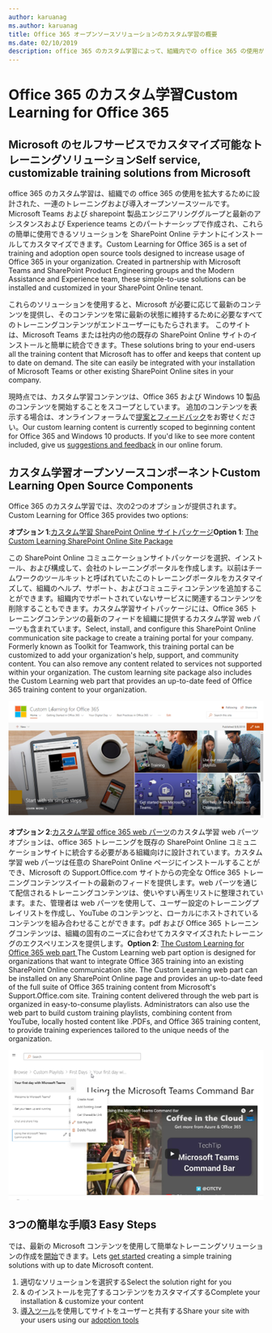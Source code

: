 ```yaml
---
author: karuanag
ms.author: karuanag
title: Office 365 オープンソースソリューションのカスタム学習の概要
ms.date: 02/10/2019
description: office 365 のカスタム学習によって、組織内での office 365 の使用が促進されるしくみについて説明します。このソリューションには、カスタム sharepoint online web パーツと、Office 365 テナントに簡単にプロビジョニングできる最新の sharepoint online コミュニケーショントレーニングサイトが含まれています。
---
```


# <a name="custom-learning-for-office-365"></a><span data-ttu-id="24062-104">Office 365 のカスタム学習</span><span class="sxs-lookup"><span data-stu-id="24062-104">Custom Learning for Office 365</span></span>

## <a name="self-service-customizable-training-solutions-from-microsoft"></a><span data-ttu-id="24062-105">Microsoft のセルフサービスでカスタマイズ可能なトレーニングソリューション</span><span class="sxs-lookup"><span data-stu-id="24062-105">Self service, customizable training solutions from Microsoft</span></span>

<span data-ttu-id="24062-p102">office 365 のカスタム学習は、組織での office 365 の使用を拡大するために設計された、一連のトレーニングおよび導入オープンソースツールです。Microsoft Teams および sharepoint 製品エンジニアリンググループと最新のアシスタンスおよび Experience teams とのパートナーシップで作成され、これらの簡単に使用できるソリューションを SharePoint Online テナントにインストールしてカスタマイズできます。</span><span class="sxs-lookup"><span data-stu-id="24062-p102">Custom Learning for Office 365 is a set of training and adoption open source tools designed to increase usage of Office 365 in your organization. Created in partnership with Microsoft Teams and SharePoint Product Engineering groups and the Modern Assistance and Experience team, these simple-to-use solutions can be installed and customized in your SharePoint Online tenant.</span></span> 

<span data-ttu-id="24062-p103">これらのソリューションを使用すると、Microsoft が必要に応じて最新のコンテンツを提供し、そのコンテンツを常に最新の状態に維持するために必要なすべてのトレーニングコンテンツがエンドユーザーにもたらされます。 このサイトは、Microsoft Teams または社内の他の既存の SharePoint Online サイトのインストールと簡単に統合できます。</span><span class="sxs-lookup"><span data-stu-id="24062-p103">These solutions bring to your end-users all the training content that Microsoft has to offer and keeps that content up to date on demand.  The site can easily be integrated with your installation of Microsoft Teams or other existing SharePoint Online sites in your company.</span></span>

<span data-ttu-id="24062-p104">現時点では、カスタム学習コンテンツは、Office 365 および Windows 10 製品のコンテンツを開始することをスコープとしています。 追加のコンテンツを表示する場合は、オンラインフォーラムで[提案とフィードバック](feedback.md)をお寄せください。</span><span class="sxs-lookup"><span data-stu-id="24062-p104">Our custom learning content is currently scoped to beginning content for Office 365 and Windows 10 products.  If you'd like to see more content included, give us [suggestions and feedback](feedback.md) in our online forum.</span></span>  

## <a name="custom-learning-open-source-components"></a><span data-ttu-id="24062-112">カスタム学習オープンソースコンポーネント</span><span class="sxs-lookup"><span data-stu-id="24062-112">Custom Learning Open Source Components</span></span>

<span data-ttu-id="24062-113">Office 365 のカスタム学習では、次の2つのオプションが提供されます。</span><span class="sxs-lookup"><span data-stu-id="24062-113">Custom Learning for Office 365 provides two options:</span></span> 

<span data-ttu-id="24062-114">**オプション 1**:[カスタム学習 SharePoint Online サイトパッケージ](installsitepackage.md)</span><span class="sxs-lookup"><span data-stu-id="24062-114">**Option 1**: [The Custom Learning SharePoint Online Site Package](installsitepackage.md)</span></span>

<span data-ttu-id="24062-p105">この SharePoint Online コミュニケーションサイトパッケージを選択、インストール、および構成して、会社のトレーニングポータルを作成します。以前はチームワークのツールキットと呼ばれていたこのトレーニングポータルをカスタマイズして、組織のヘルプ、サポート、およびコミュニティコンテンツを追加することができます。組織内でサポートされていないサービスに関連するコンテンツを削除することもできます。カスタム学習サイトパッケージには、Office 365 トレーニングコンテンツの最新のフィードを組織に提供するカスタム学習 web パーツも含まれています。</span><span class="sxs-lookup"><span data-stu-id="24062-p105">Select, install, and configure this SharePoint Online communication site package to create a training portal for your company. Formerly known as Toolkit for Teamwork, this training portal can be customized to add your organization's help, support, and community content. You can also remove any content related to services not supported within your organization. The custom learning site package also includes the Custom Learning web part that provides an up-to-date feed of Office 365 training content to your organization.</span></span> 

![Office 365 サイト環境のカスタム学習](media/clo365homepage.png)

<span data-ttu-id="24062-p106">**オプション 2**:[カスタム学習 office 365 web パーツ](installwebpart.md)のカスタム学習 web パーツオプションは、office 365 トレーニングを既存の SharePoint Online コミュニケーションサイトに統合する必要がある組織向けに設計されています。カスタム学習 web パーツは任意の SharePoint Online ページにインストールすることができ、Microsoft の Support.Office.com サイトからの完全な Office 365 トレーニングコンテンツスイートの最新のフィードを提供します。web パーツを通じて配信されるトレーニングコンテンツは、使いやすい再生リストに整理されています。また、管理者は web パーツを使用して、ユーザー設定のトレーニングプレイリストを作成し、YouTube のコンテンツと、ローカルにホストされているコンテンツを組み合わせることができます。pdf および Office 365 トレーニングコンテンツは、組織の固有のニーズに合わせてカスタマイズされたトレーニングのエクスペリエンスを提供します。</span><span class="sxs-lookup"><span data-stu-id="24062-p106">**Option 2**: [The Custom Learning for Office 365 web part ](installwebpart.md) The Custom Learning web part option is designed for organizations that want to integrate Office 365 training into an existing SharePoint Online communication site. The Custom Learning web part can be installed on any SharePoint Online page and provides an up-to-date feed of the full suite of Office 365 training content from Microsoft's Support.Office.com site. Training content delivered through the web part is organized in easy-to-consume playlists. Administrators can also use the web part to build custom training playlists, combining content from YouTube, locally hosted content like .PDFs, and Office 365 training content, to provide training experiences tailored to the unique needs of the organization.</span></span>

![Office 365 web パーツのカスタム学習](media/clo365customplaylist.png)

## <a name="3-easy-steps"></a><span data-ttu-id="24062-125">3つの簡単な手順</span><span class="sxs-lookup"><span data-stu-id="24062-125">3 Easy Steps</span></span>

<span data-ttu-id="24062-126">では、最新の Microsoft コンテンツを使用して簡単なトレーニングソリューションの作成を[開始](prereqs.md)できます。</span><span class="sxs-lookup"><span data-stu-id="24062-126">Lets [get started](prereqs.md) creating a simple training solutions with up to date Microsoft content.</span></span>

1. <span data-ttu-id="24062-127">適切なソリューションを選択する</span><span class="sxs-lookup"><span data-stu-id="24062-127">Select the solution right for you</span></span>
2. <span data-ttu-id="24062-128">& のインストールを完了するコンテンツをカスタマイズする</span><span class="sxs-lookup"><span data-stu-id="24062-128">Complete your installation & customize your content</span></span>
3. <span data-ttu-id="24062-129">[導入ツール](driveadoption.md)を使用してサイトをユーザーと共有する</span><span class="sxs-lookup"><span data-stu-id="24062-129">Share your site with your users using our [adoption tools](driveadoption.md)</span></span>
